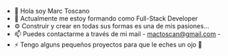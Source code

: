 - 👋 Hola soy Marc Toscano
- 👀 Actualmente me estoy formando como Full-Stack Developer
- ⚙️ Construir y crear en todas sus formas es una de mis pasiones...
- 📫 Puedes contactarme a través de mi mail - mactoscan@gmail.com -
- ⚡ Tengo alguns pequeños proyectos para que le eches un ojo 👀

<!---
MacToscan/MacToscan is a ✨ special ✨ repository because its `README.md` (this file) appears on your GitHub profile.
You can click the Preview link to take a look at your changes.
--->
